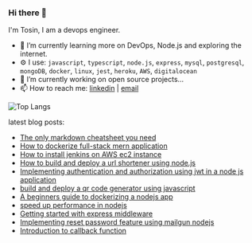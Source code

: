 ### Hi there 👋

I'm Tosin, I am a devops engineer.

 - 🌱 I’m currently learning more on DevOps, Node.js and exploring the internet.
 -  ⚙ I use: `javascript`, `typescript`, `node.js`, `express`, `mysql`, `postgresql`, `mongoDB`, `docker`, `linux`, `jest`, `heroku`, `AWS`, `digitalocean`
 - 🔭 I’m currently working on open source projects...
- 📫 How to reach me: [linkedin](https://www.linkedin.com/in/tosin-oladeji-4395551ab/)  | [email](mailto:oladejit3@gmail.com)



![Top Langs](https://github-readme-stats.vercel.app/api/top-langs/?username=Tosin-webdev&layout=compact&theme=vision-friendly-dark)

latest blog posts: 

 - [The only markdown cheatsheet you need](https://medium.com/stackademic/the-only-markdown-cheatsheet-you-need-6e5f07cdb431)
 - [How to dockerize full-stack mern application](https://medium.com/@oladejit3/how-to-dockerize-full-stack-mern-application-8c297c6e4cbf) 
 - [How to install jenkins on AWS ec2 instance](https://medium.com/@oladejit3/how-to-install-jenkins-on-aws-ec2-instance-4ec700f68948)
 - [How to build and deploy a url shortener using node.js](https://medium.com/stackademic/how-to-build-and-deploy-a-url-shortener-using-node-js-2dad693d586a)
 - [Implementing authentication and authorization using jwt in a node js application](https://medium.com/@oladejit3/implementing-authentication-and-authorization-using-jwt-in-a-node-js-application-7e68a49d456d)
 - [build and deploy a qr code generator using javascript](https://blog.stackademic.com/build-and-deploy-a-qr-code-generator-using-javascript-in-simple-steps-6f80b0b3f980) 
 - [A beginners guide to dockerizing a nodejs app](https://medium.com/@oladejit3/a-beginners-guide-to-dockerizing-a-node-js-application-5fd2eeee386b)
 - [speed up performance in nodejs](https://medium.com/@oladejit3/speed-up-performance-in-nodejs-using-compression-cbb13c4013e1)
 - [Getting started with express middleware](https://medium.com/@oladejit3/getting-started-with-express-middleware-e37a7b46e7a9)
 - [Implementing reset password feature using mailgun nodejs](https://medium.com/@oladejit3/implementing-reset-password-feature-using-mailgun-node-js-906d3fcbed61)
 - [Introduction to callback function](https://medium.com/@oladejit3/introduction-to-callback-functions-2f67fc1af483)
 
<!--
**Tosin-webdev/Tosin-webdev** is a ✨ _special_ ✨ repository because its `README.md` (this file) appears on your GitHub profile.

Here are some ideas to get you started:

- 🔭 I’m currently working on ...
- 🌱 I’m currently learning ...
- 👯 I’m looking to collaborate on ...
- 🤔 I’m looking for help with ...
- 💬 Ask me about ...
- 📫 How to reach me: ...
- 😄 Pronouns: ...
- ⚡ Fun fact: ...
--->
